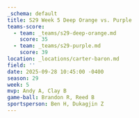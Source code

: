 ```yaml
---
_schema: default
title: S29 Week 5 Deep Orange vs. Purple
teams-score:
  - team: _teams/s29-deep-orange.md
    score: 35
  - team: _teams/s29-purple.md
    score: 39
location: _locations/carter-baron.md
field: ''
date: 2025-09-28 10:45:00 -0400
season: 29
week: 5
mvp: Andy A, Clay B
game-ball: Brandon R, Reed B
sportsperson: Ben H, Dukagjin Z
---
```


